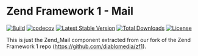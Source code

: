 # Zend Framework 1 - Mail

[![Build](https://github.com/diablomedia/zf1-mail/workflows/Build/badge.svg?event=push)](https://github.com/diablomedia/zf1-mail/actions?query=workflow%3ABuild+event%3Apush)
[![codecov](https://codecov.io/gh/diablomedia/zf1-mail/branch/master/graph/badge.svg)](https://codecov.io/gh/diablomedia/zf1-mail)
[![Latest Stable Version](https://poser.pugx.org/fragotesac/zf1-mail/v/stable)](https://packagist.org/packages/fragotesac/zf1-mail)
[![Total Downloads](https://poser.pugx.org/fragotesac/zf1-mail/downloads)](https://packagist.org/packages/fragotesac/zf1-mail)
[![License](https://poser.pugx.org/fragotesac/zf1-mail/license)](https://packagist.org/packages/fragotesac/zf1-mail)

This is just the Zend_Mail component extracted from our fork of the Zend Framework 1 repo (https://github.com/diablomedia/zf1).
